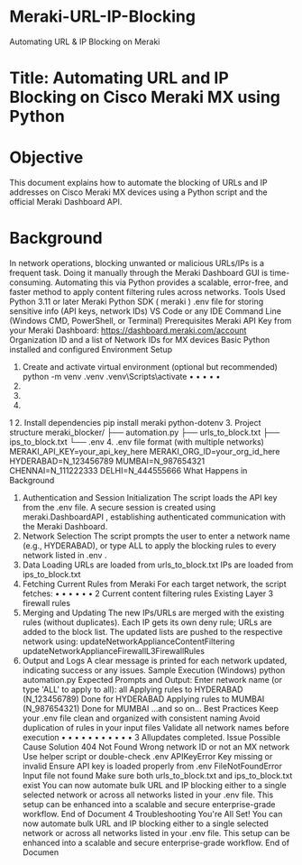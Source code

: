 # Meraki-URL-IP-Blocking
Automating URL &amp; IP Blocking on Meraki 
# Title: Automating URL and IP Blocking on Cisco Meraki MX using Python
# Objective
This document explains how to automate the blocking of URLs and IP addresses on Cisco Meraki MX
devices using a Python script and the official Meraki Dashboard API.
# Background
In network operations, blocking unwanted or malicious URLs/IPs is a frequent task. Doing it manually
through the Meraki Dashboard GUI is time-consuming. Automating this via Python provides a scalable,
error-free, and faster method to apply content filtering rules across networks.
 Tools Used
Python 3.11 or later
Meraki Python SDK ( meraki )
.env file for storing sensitive info (API keys, network IDs)
VS Code or any IDE
Command Line (Windows CMD, PowerShell, or Terminal)
 Prerequisites
Meraki API Key from your Meraki Dashboard: https://dashboard.meraki.com/account
Organization ID and a list of Network IDs for MX devices
Basic Python installed and configured
 Environment Setup
1. Create and activate virtual environment (optional but recommended)
python -m venv .venv
.venv\Scripts\activate
• 
• 
• 
• 
• 
1. 
2. 
3. 
1
2. Install dependencies
pip install meraki python-dotenv
3. Project structure
meraki_blocker/
├── automation.py
├── urls_to_block.txt
├── ips_to_block.txt
└── .env
4. .env file format (with multiple networks)
MERAKI_API_KEY=your_api_key_here
MERAKI_ORG_ID=your_org_id_here
HYDERABAD=N_123456789
MUMBAI=N_987654321
CHENNAI=N_111222333
DELHI=N_444555666
 What Happens in Background
1. Authentication and Session Initialization
The script loads the API key from the .env file.
A secure session is created using meraki.DashboardAPI , establishing authenticated
communication with the Meraki Dashboard.
2. Network Selection
The script prompts the user to enter a network name (e.g., HYDERABAD), or type ALL to apply the
blocking rules to every network listed in .env .
3. Data Loading
URLs are loaded from urls_to_block.txt
IPs are loaded from ips_to_block.txt
4. Fetching Current Rules from Meraki
For each target network, the script fetches:
• 
• 
• 
• 
• 
• 
2
Current content filtering rules
Existing Layer 3 firewall rules
5. Merging and Updating
The new IPs/URLs are merged with the existing rules (without duplicates).
Each IP gets its own deny rule; URLs are added to the block list.
The updated lists are pushed to the respective network using:
updateNetworkApplianceContentFiltering
updateNetworkApplianceFirewallL3FirewallRules
6. Output and Logs
A clear message is printed for each network updated, indicating success or any issues.
 Sample Execution (Windows)
python automation.py
Expected Prompts and Output:
Enter network name (or type 'ALL' to apply to all): all
 Applying rules to HYDERABAD (N_123456789)
 Done for HYDERABAD
 Applying rules to MUMBAI (N_987654321)
 Done for MUMBAI
...and so on...
 Best Practices
Keep your .env file clean and organized with consistent naming
Avoid duplication of rules in your input files
Validate all network names before execution
• 
• 
• 
• 
• 
• 
• 
• 
• 
• 
• 
3
 Allupdates completed.
Issue Possible Cause Solution
404 Not Found Wrong network ID or
not an MX network
Use helper script or double-check .env
APIKeyError Key missing or invalid Ensure API key is loaded properly from .env
FileNotFoundError Input file not found
Make sure both urls_to_block.txt and 
ips_to_block.txt exist
You can now automate bulk URL and IP blocking either to a single selected network or across all networks
listed in your .env file. This setup can be enhanced into a scalable and secure enterprise-grade workflow.
End of Document
4
Troubleshooting
You're All Set!
You can now automate bulk URL and IP blocking either to a single selected network or across all networks
listed in your .env file. This setup can be enhanced into a scalable and secure enterprise-grade workflow.
End of Documen

